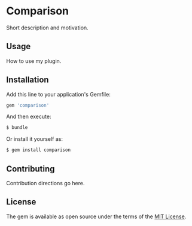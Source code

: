 # Comparison
Short description and motivation.

## Usage
How to use my plugin.

## Installation
Add this line to your application's Gemfile:

```ruby
gem 'comparison'
```

And then execute:
```bash
$ bundle
```

Or install it yourself as:
```bash
$ gem install comparison
```

## Contributing
Contribution directions go here.

## License
The gem is available as open source under the terms of the [MIT License](http://opensource.org/licenses/MIT).
